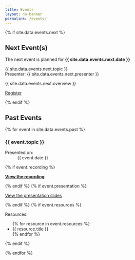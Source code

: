 ```yaml
---
title: Events
layout: no-banner
permalink: /events/
---
```


{% if site.data.events.next %}
<div class="well">
    <h2 id="next-event">Next Event(s)</h2>
    <p class="lead">The next event is planned for <strong>{{ site.data.events.next.date }}</strong></p>
    <p>{{ site.data.events.next.topic }}<br />Presenter: {{ site.data.events.next.presenter }}</p>
	<p>{{ site.data.events.next.overview }}</p>
	<p><a href="{{ site.data.events.next.link }}" class="btn btn-primary">Register</a></p>
</div>
{% endif %}

<h2>Past Events</h2>

{% for event in site.data.events.past %}

<section class="panel panel-default">
    <div class="panel-heading">
        <h3 class="panel-title" id="{{ event.topic | slugify }}">{{ event.topic }}</h3>
    </div>
    <div class="panel-body">
        <div class="pull-right mrgn-rght-lg text-muted small">
            <dl>
                <dt>Presented on:</dt>
                <dd>{{ event.date }}</dd>
            </dl>
        </div>
    {% if event.recording %}
        <p><strong><a href="{{ event.recording }}" target="_blank"><span class="glyphicon glyphicon-facetime-video"></span> View the recording</a></strong></p>
    {% endif %}
    {% if event.presentation %}
        <p><a href="{{ event.presentation }}" target="_blank"><span class="glyphicon glyphicon-file"></span> View the presentation slides</a></p>
    {% endif %}
    {% if event.resources %}
        <p>Resources:</p>
        <ul>
        {% for resource in event.resources %}
            <li><a href="{{ resource.link }}" target="_blank">{{ resource.title }}</a></li>
        {% endfor %}
        </ul>
    {% endif %}
    </div>
</section>

{% endfor %}
